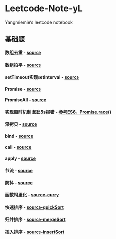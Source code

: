 # Leetcode-Note-yL
Yangmiemie‘s leetcode notebook

## 基础题

#### 数组去重 - [source](./src/arrUnique.js)

#### 数组拍平 - [source](./src/arrayFlatten.js)

#### setTimeout实现setInterval - [source](./src/myInterval.js)

#### Promise - [source](/src/promise.js)

#### PromiseAll - [source](./src/promiseAll.js)

#### 实现超时机制  超出5s报错 - [参考ES6，Promise.race()](./src/promiseRace.js)

#### 深拷贝 - [source](./src/deepCopy.js)

#### bind - [source](./src/bind.js)

#### call - [source](./src/call.js)

#### apply - [source](./src/apply.js)

#### 节流 - [source](./src/throttle.js)

#### 防抖 - [source](./src/debounce.js)

#### 函数柯里化 - [source-curry](./src/curry.js)

#### 快速排序 - [source-quickSort](./src/quickSort.js)

#### 归并排序 - [source-mergeSort](./src/mergeSort.js)

#### 插入排序 - [source-insertSort](./src/insertSort.js)



#### 

